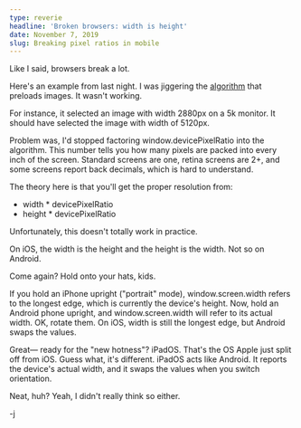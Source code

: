 ```yaml
---
type: reverie
headline: 'Broken browsers: width is height'
date: November 7, 2019
slug: Breaking pixel ratios in mobile
---
```


Like I said, browsers break a lot.

Here's an example from last night. I was jiggering the [algorithm](https://github.com/abelsj60/jamesabels.net/blob/master/app/helpers/preloadBigImages.js#L13) that preloads images. It wasn't working. 

For instance, it selected an image with width 2880px on a 5k monitor. It should have selected the image with width of 5120px. 

Problem was, I'd stopped factoring window.devicePixelRatio into the algorithm. This number tells you how many pixels are packed into every inch of the screen. Standard screens are one, retina screens are 2+, and some screens report back decimals, which is hard to understand.

The theory here is that you'll get the proper resolution from: 

- width * devicePixelRatio
- height * devicePixelRatio 

Unfortunately, this doesn't totally work in practice.

On iOS, the width is the height and the height is the width. Not so on Android.

Come again? Hold onto your hats, kids. 

If you hold an iPhone upright ("portrait" mode), window.screen.width refers to the longest edge, which is currently the device's height. Now, hold an Android phone upright, and window.screen.width will refer to its actual width. OK, rotate them. On iOS, width is still the longest edge, but Android swaps the values.

Great— ready for the "new hotness"? iPadOS. That's the OS  Apple just split off from iOS. Guess what, it's different. iPadOS acts like Android. It reports the device's actual width, and it swaps the values when you switch orientation. 

Neat, huh? Yeah, I didn't really think so either.

-j